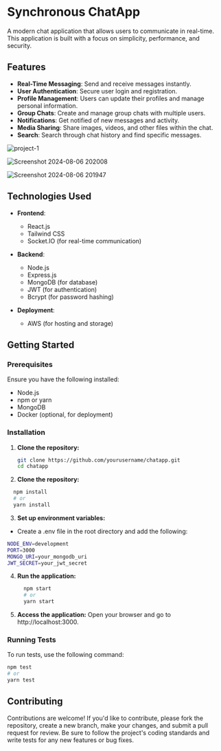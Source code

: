 # Synchronous ChatApp

A modern chat application that allows users to communicate in real-time. This application is built with a focus on simplicity, performance, and security.

## Features

- **Real-Time Messaging**: Send and receive messages instantly.
- **User Authentication**: Secure user login and registration.
- **Profile Management**: Users can update their profiles and manage personal information.
- **Group Chats**: Create and manage group chats with multiple users.
- **Notifications**: Get notified of new messages and activity.
- **Media Sharing**: Share images, videos, and other files within the chat.
- **Search**: Search through chat history and find specific messages.
  
![project-1](https://github.com/user-attachments/assets/9fe02528-7660-4161-a2e0-2940007c51d2)

![Screenshot 2024-08-06 202008](https://github.com/user-attachments/assets/068e1e26-27bb-4425-a780-527b87f5ec6b)

![Screenshot 2024-08-06 201947](https://github.com/user-attachments/assets/f4292a7d-4c09-4788-8ba7-213d26e3a11c)

## Technologies Used

- **Frontend**: 
  - React.js
  - Tailwind CSS
  - Socket.IO (for real-time communication)
  
- **Backend**: 
  - Node.js
  - Express.js
  - MongoDB (for database)
  - JWT (for authentication)
  - Bcrypt (for password hashing)
  
- **Deployment**:
  - AWS (for hosting and storage)

## Getting Started

### Prerequisites

Ensure you have the following installed:

- Node.js
- npm or yarn
- MongoDB
- Docker (optional, for deployment)

### Installation

1. **Clone the repository:**
   ```bash
   git clone https://github.com/yourusername/chatapp.git
   cd chatapp
   ```

2. **Clone the repository:**
  ```bash
    npm install
    # or
    yarn install
  ```

3. **Set up environment variables:**
  - Create a .env file in the root directory and add the following:
  ```bash
  NODE_ENV=development
  PORT=3000
  MONGO_URI=your_mongodb_uri
  JWT_SECRET=your_jwt_secret
  ``` 
4. **Run the application:**
   ```bash
     npm start
     # or
     yarn start
   ```

6. **Access the application:**
   Open your browser and go to http://localhost:3000.
   
### Running Tests

To run tests, use the following command:

```bash
npm test
# or
yarn test
```
## Contributing

Contributions are welcome! If you'd like to contribute, please fork the repository, create a new branch, make your changes, and submit a pull request for review. Be sure to follow the project's coding standards and write tests for any new features or bug fixes.

